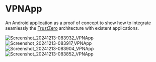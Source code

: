 # VPNApp

An Android application as a proof of concept to show how to integrate seamlessly the [TrustZero](https://github.com/AdiDumi/IpRepMaster) architecture with existent applications.

 
![Screenshot_20241213-083932_VPNApp](https://github.com/user-attachments/assets/a70908a9-a524-460b-8ae7-1241836c3e7a)
![Screenshot_20241213-083917_VPNApp](https://github.com/user-attachments/assets/872b4c53-35d4-4db8-a978-6a23bfaa617a)
![Screenshot_20241213-083904_VPNApp](https://github.com/user-attachments/assets/7bc699bf-1c11-4d22-929e-bfc8f15bdff5)
![Screenshot_20241213-083852_VPNApp](https://github.com/user-attachments/assets/99bb723f-671f-4150-9f63-0fd7752c05d8)

